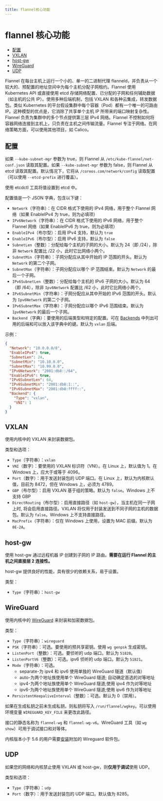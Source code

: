 ```yaml
---
title: flannel核心功能
---
```


# flannel 核心功能

<!-- TOC tocDepth:2..3 chapterDepth:2..6 -->

- [配置](#配置)
- [VXLAN](#vxlan)
- [host-gw](#host-gw)
- [WireGuard](#wireguard)
- [UDP](#udp)

<!-- /TOC -->

Flannel 在每台主机上运行一个小的、单一的二进制代理 flanneld，并负责从一个较大的、预配置的地址空间中为每个主机分配子网租约。Flannel 使用 Kubernetes API 或直接使用 etcd 存储网络配置、已分配的子网和任何辅助数据（如主机的公共 IP）。使用多种后端机制，包括 VXLAN 和各种云集成，转发数据包。类似 Kubernetes 的平台假设集群中每个容器（Pod）都有一个唯一的可路由 IP。这种模型的优点是，它消除了共享单个主机 IP 所带来的端口映射复杂性。Flannel 负责为集群中的多个节点提供第三层 IPv4 网络。Flannel 不控制如何将容器网络连接到主机上，只负责在主机之间传输流量。Flannel 专注于网络。在网络策略方面，可以使用其他项目，如 Calico。

## 配置

如果 `--kube-subnet-mgr` 参数为 true，则 Flannel 从 `/etc/kube-flannel/net-conf.json` 读取其配置。如果 `--kube-subnet-mgr` 参数为 false，则 Flannel 从 etcd 读取其配置。默认情况下，它将从 `/coreos.com/network/config` 读取配置（可以使用 `--etcd-prefix` 进行覆盖）。

使用 etcdctl 工具将值设置到 etcd 中。

配置值是一个 JSON 字典，包含以下键：

- `Network`（字符串）：在 CIDR 格式下使用的 IPv4 网络，用于整个 Flannel 网络（如果 EnableIPv4 为 true，则为必填项）
- `IPv6Network`（字符串）：在 CIDR 格式下使用的 IPv6 网络，用于整个 Flannel 网络（如果 EnableIPv6 为 true，则为必填项）
- `EnableIPv4`（布尔型）：启用 IPv4 支持，默认为 `true`
- `EnableIPv6`（布尔型）：启用 IPv6 支持，默认为 `false`
- `SubnetLen`（整数）：分配给每个主机的子网的大小。默认为 24（即 /24），除非 `Network` 配置比 /22 小，此时它比网络小两个。
- `SubnetMin`（字符串）：子网分配应从其中开始的 IP 范围的开头。默认为 `Network` 的第二个子网。
- `SubnetMax`（字符串）：子网分配应以哪个 IP 范围结束。默认为 `Network` 的最后一个子网。
- `IPv6SubnetLen`（整数）：分配给每个主机的 IPv6 子网的大小。默认为 64（即 /64），除非 `Ipv6Network` 配置比 /62 小，此时它比网络小两个。
- `IPv6SubnetMin`（字符串）：子网分配应从其中开始的 IPv6 范围的开头。默认为 `Ipv6Network` 的第二个子网。
- `IPv6SubnetMax`（字符串）：子网分配应以哪个 IPv6 范围结束。默认为 `Ipv6Network` 的最后一个子网。
- `Backend`（字典）：要使用的后端类型和特定的配置。可在 [Backends](https://github.com/flannel-io/flannel/blob/master/Documentation/backends.md) 中列出可用的后端和可以放入该字典中的键。默认为 `vxlan` 后端。

示例：

```json
{
  "Network": "10.0.0.0/8",
  "EnableIPv4": true,
  "SubnetLen": 24,
  "SubnetMin": "10.10.0.0",
  "SubnetMax": "10.99.0.0",
  "IPv6Network": "2001:db8::/64",
  "EnableIPv6": true,
  "IPv6SubnetLen": 64,
  "IPv6SubnetMin": "2001:db8:1::",
  "IPv6SubnetMax": "2001:db8:ffff::",
  "Backend": {
    "Type": "vxlan",
    "VNI": 1
  }
}
```

## VXLAN

使用内核中的 VXLAN 来封装数据包。

类型和选项：

- `Type`（字符串）：`vxlan`
- `VNI`（数字）：要使用的 VXLAN 标识符（VNI）。在 Linux 上，默认值为 1。在 Windows 上，应大于或等于 4096。
- `Port`（数字）：用于发送封装包的 UDP 端口。在 Linux 上，默认为内核默认值，目前为 8472，但在 Windows 上，必须为 4789。
- `GBP`（布尔型）：启用 VXLAN 基于组的策略。默认为 `false`。Windows 上不支持 GBP
- `DirectRouting`（布尔型）：启用直接路径（如 `host-gw`），当主机在同一子网上时, 将会启用直接路径。VXLAN 将仅用于封装发送到不同子网的主机的数据包。默认为 `false`。Windows 上不支持直接路径。
- `MacPrefix`（字符串）：仅在 Windows 上使用，设置为 MAC 前缀。默认为 `0E-2A`。

## host-gw

使用 host-gw 通过远程机器 IP 创建到子网的 IP 路由。**需要在运行 Flannel 的主机之间直接层 2 连接性。**

host-gw 提供良好的性能，具有很少的依赖关系，易于设置。

类型：

- `Type`（字符串）：`host-gw`

## WireGuard

使用内核中的 [WireGuard](https://www.wireguard.com/) 来封装和加密数据包。

类型：

- `Type`（字符串）：`wireguard`
- `PSK`（字符串）：可选。要使用的预共享密钥。使用 `wg genpsk` 生成密钥。
- `ListenPort`（整数）：可选。要侦听的 udp 端口。默认为 `51820`。
- `ListenPortV6`（整数）：可选。ipv6 侦听的 udp 端口。默认为 `51821`。
- `Mode`（字符串）：可选。
  - separate-为 ipv4 和 ipv6 使用单独的 WireGuard 隧道（默认值）
  - auto-为两个地址族使用单个 WireGuard 隧道; 自动确定首选的对等地址
  - ipv4-为两个地址族使用单个 WireGuard 隧道;使用 ipv4 作为对等地址
  - ipv6-为两个地址族使用单个 WireGuard 隧道;使用 ipv6 作为对等地址
- `PersistentKeepaliveInterval`（整数）：可选。默认为 0（禁用）。

如果在生成私钥之前未生成私钥，则私钥将写入 `/run/flannel/wgkey`。可以使用环境变量 `WIREGUARD_KEY_FILE` 来更改此路径。

接口的静态名称为 `flannel-wg` 和 `flannel-wg-v6`。WireGuard 工具（如 `wg show`）可用于调试接口和对等体。

内核版本小于 5.6 的用户需要[安装](https://www.wireguard.com/install/)附加的 Wireguard 软件包。

## UDP

如果您的网络和内核禁止使用 VXLAN 或 host-gw，则**仅用于调试**使用 UDP。

类型和选项：

- `Type`（字符串）：`udp`
- `Port`（数字）：用于发送封装包的 UDP 端口。默认值为 8285。
